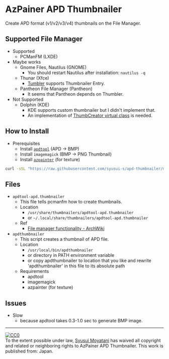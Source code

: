 # AzPainer APD Thumbnailer

Create APD format (v1/v2/v3/v4) thumbnails on the File Manager.

## Supported File Manager

* Supported
    * PCManFM (LXDE)
* Maybe works
    * Gnome Files, Nautilus (GNOME)
        * You should restart Nautilus after installation: `nautilus -q`
    * Thunar (Xfce)
        * [Tumbler](https://docs.xfce.org/xfce/thunar/4.14/tumbler) supports Thumbnailer Entry.
    * Pantheon File Manager (Pantheon)
        * It seems that Pantheon depends on Thumbler.
* Not Supported
    * Dolphin (KDE)
        * KDE supports custom thumbnailer but I didn't implement that.
        * An implementation of [ThumbCreator virtual class](https://api.kde.org/frameworks/kio/html/classThumbCreator.html) is needed.

## How to Install

* Prerequisites
    * Install [`apdtool`](https://gitlab.com/azelpg/apdtool) (APD -> BMP)
    * Install `imagemagick` (BMP -> PNG Thumbnail)
    * Install [`azpainter`](https://gitlab.com/azelpg/azpainter) (for texture)

```sh
curl -sSL "https://raw.githubusercontent.com/syusui-s/apd-thumbnailer/master/install.sh" | bash -
```

## Files

* `apdtool-apd.thumbnailer`
    * This file tells pcmanfm how to create thumbnails.
    * Location
        * `/usr/share/thumbnailers/apdtool-apd.thumbnailer`
        * or `~/.local/share/thumbnailers/apdtool-apd.thumbnailer`
    * Ref
        * [File manager functionality - ArchWiki](https://wiki.archlinux.org/index.php/File_manager_functionality#Use_PCManFM_to_get_thumbnails_for_other_file_types)
* `apdthumbnailer`
    * This script creates a thumbnail of APD file.
    * Location
        * `/usr/local/bin/apdthumbnailer`
        * or directory in PATH environment variable
        * or copy apdthumbnailer to location that you like and rewrite 'apdthumbnailer' in this file to its absolute path
    * Requirements
        * apdtool
        * imagemagick
        * azpainter (for texture)

## Issues
* Slow
    * because apdtool takes 0.3-1.0 sec to generate BMP image.

-----

<p xmlns:dct="http://purl.org/dc/terms/" xmlns:vcard="http://www.w3.org/2001/vcard-rdf/3.0#">
  <a rel="license"
     href="http://creativecommons.org/publicdomain/zero/1.0/">
    <img src="http://i.creativecommons.org/p/zero/1.0/88x31.png" style="border-style: none;" alt="CC0" />
  </a>
  <br />
  To the extent possible under law,
  <a rel="dct:publisher"
     href="https://gist.github.com/syusui-s/4059250e5b502071011c7cdcdcf46ef7">
    <span property="dct:title">Syusui Moyatani</span></a>
  has waived all copyright and related or neighboring rights to
  <span property="dct:title">AzPainer APD Thumbnailer</span>.
This work is published from:
<span property="vcard:Country" datatype="dct:ISO3166" content="JP" about="https://gist.github.com/syusui-s/4059250e5b502071011c7cdcdcf46ef7">Japan</span>.
</p>


<!-- vim: set ft=markdown et ts=4 sw=4 : -->
